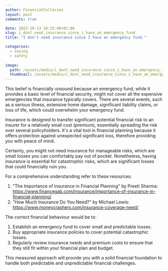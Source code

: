 ```yaml
---
author: FinancialFallacies
layout: post
comments: true

date: 2023-10-13 10:25:00+02:00  
slug: i_dont_need_insurance_since_i_have_an_emergency_fund
title: "I don't need insurance since I have an emergency fund."

categories:
  - saving
  - safety
  
image:
  path: /assets/media/i_dont_need_insurance_since_i_have_an_emergency_fund.jpg
  thumbnail: /assets/media/i_dont_need_insurance_since_i_have_an_emergency_fund.jpg
---
```


This belief is financially unsound because an emergency fund, while it provides a basic level of financial security, might not cover all the expensive emergencies that insurance typically covers. There are several events, such as a serious illness, extensive home damage, significant liability claims, or loss of life, which could overwhelm your emergency fund.

Insurance is designed to transfer significant potential financial risk to an insurer for a relatively small cost (premium), essentially spreading the risk over several policyholders. It's a vital tool in financial planning because it offers protection against unexpected significant loss, therefore providing you with peace of mind.

Certainly, you might not need insurance for manageable risks, which are small losses you can comfortably pay out of pocket. Nonetheless, having insurance is essential for catastrophic risks, which are significant losses that could financially ruin you.

For a comprehensive understanding refer to these resources:

1. "The Importance of Insurance in Financial Planning" by Preeti Sharma: https://www.financegab.com/insurance/importance-of-insurance-in-financial-planning/
2. "How Much Insurance Do You Need?" by Michael Lewis: https://www.moneycrashers.com/insurance-coverage-need/

The correct financial behaviour would be to:

1. Establish an emergency fund to cover small and predictable losses.
2. Buy appropriate insurance policies to cover potential catastrophic losses.
3. Regularly review insurance needs and premium costs to ensure that they still fit within your financial plan and budget. 

This measured approach will provide you with a solid financial foundation to handle both predictable and unpredictable financial challenges.
